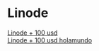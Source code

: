 # Linode

[Linode + 100 usd](https://linode.com) <br>
[Linode + 100 usd holamundo](https://linode.com/holamundo)
